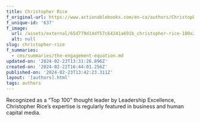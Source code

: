 ```yaml
---
title: Christopher Rice
f_original-url: https://www.actionablebooks.com/en-ca/authors/Christopher-Rice/
f_unique-id: '637'
f_image:
  url: /assets/external/65d779d14df57c64241a691b_christopher-rice-180x220.jpeg
  alt: null
slug: christopher-rice
f_summaries:
  - cms/summaries/the-engagement-equation.md
updated-on: '2024-02-23T13:31:26.896Z'
created-on: '2024-02-22T16:44:01.256Z'
published-on: '2024-02-23T13:42:23.311Z'
layout: '[authors].html'
tags: authors
---
```


Recognized as a “Top 100” thought leader by Leadership Excellence, Christopher Rice’s expertise is regularly featured in business and human capital media.
